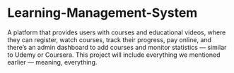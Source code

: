 # Learning-Management-System
A platform that provides users with courses and educational videos, where they can register, watch courses, track their progress, pay online, and there’s an admin dashboard to add courses and monitor statistics — similar to Udemy or Coursera. This project will include everything we mentioned earlier — meaning, everything.
